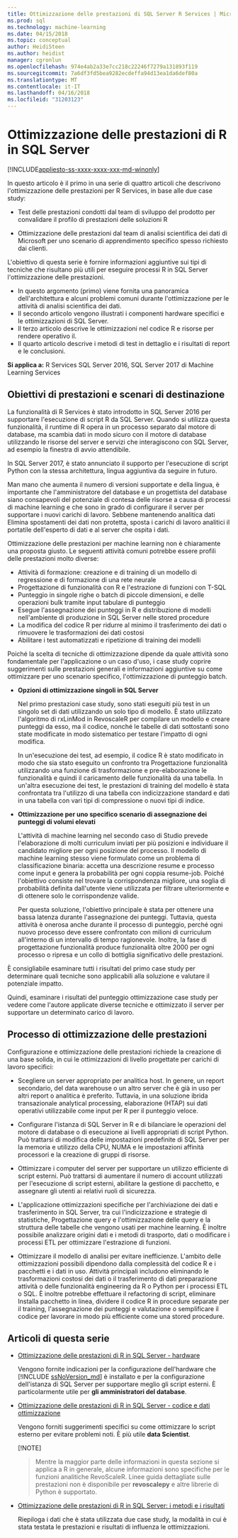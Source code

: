 ```yaml
---
title: Ottimizzazione delle prestazioni di SQL Server R Services | Microsoft Docs
ms.prod: sql
ms.technology: machine-learning
ms.date: 04/15/2018
ms.topic: conceptual
author: HeidiSteen
ms.author: heidist
manager: cgronlun
ms.openlocfilehash: 974e4ab2a33e7cc218c22246f7279a131893f119
ms.sourcegitcommit: 7a6df3fd5bea9282ecdeffa94d13ea1da6def80a
ms.translationtype: MT
ms.contentlocale: it-IT
ms.lasthandoff: 04/16/2018
ms.locfileid: "31203123"
---
```

# <a name="performance-tuning-for-r-in-sql-server"></a>Ottimizzazione delle prestazioni di R in SQL Server
[!INCLUDE[appliesto-ss-xxxx-xxxx-xxx-md-winonly](../../includes/appliesto-ss-xxxx-xxxx-xxx-md-winonly.md)]

In questo articolo è il primo in una serie di quattro articoli che descrivono l'ottimizzazione delle prestazioni per R Services, in base alle due case study:

- Test delle prestazioni condotti dal team di sviluppo del prodotto per convalidare il profilo di prestazioni delle soluzioni R

- Ottimizzazione delle prestazioni dal team di analisi scientifica dei dati di Microsoft per uno scenario di apprendimento specifico spesso richiesto dai clienti.

L'obiettivo di questa serie è fornire informazioni aggiuntive sui tipi di tecniche che risultano più utili per eseguire processi R in SQL Server l'ottimizzazione delle prestazioni.

+ In questo argomento (primo) viene fornita una panoramica dell'architettura e alcuni problemi comuni durante l'ottimizzazione per le attività di analisi scientifica dei dati.
+ Il secondo articolo vengono illustrati i componenti hardware specifici e le ottimizzazioni di SQL Server.
+ Il terzo articolo descrive le ottimizzazioni nel codice R e risorse per rendere operativo il.
+ Il quarto articolo descrive i metodi di test in dettaglio e i risultati di report e le conclusioni.

**Si applica a:** R Services SQL Server 2016, SQL Server 2017 di Machine Learning Services

## <a name="performance-goals-and-targeted-scenarios"></a>Obiettivi di prestazioni e scenari di destinazione

La funzionalità di R Services è stato introdotto in SQL Server 2016 per supportare l'esecuzione di script R da SQL Server. Quando si utilizza questa funzionalità, il runtime di R opera in un processo separato dal motore di database, ma scambia dati in modo sicuro con il motore di database utilizzando le risorse del server e servizi che interagiscono con SQL Server, ad esempio la finestra di avvio attendibile.

In SQL Server 2017, è stato annunciato il supporto per l'esecuzione di script Python con la stessa architettura, lingua aggiuntiva da seguire in futuro.

Man mano che aumenta il numero di versioni supportate e della lingua, è importante che l'amministratore del database e un progettista del database siano consapevoli del potenziale di contesa delle risorse a causa di processi di machine learning e che sono in grado di configurare il server per supportare i nuovi carichi di lavoro. Sebbene mantenendo analitica dati Elimina spostamenti dei dati non protetta, sposta i carichi di lavoro analitici il portatile dell'esperto di dati e al server che ospita i dati.

Ottimizzazione delle prestazioni per machine learning non è chiaramente una proposta giusto. Le seguenti attività comuni potrebbe essere profili delle prestazioni molto diverse:

- Attività di formazione: creazione e di training di un modello di regressione e di formazione di una rete neurale
- Progettazione di funzionalità con R e l'estrazione di funzioni con T-SQL
- Punteggio in singole righe o batch di piccole dimensioni, e delle operazioni bulk tramite input tabulare di punteggio
- Esegue l'assegnazione dei punteggi in R e distribuzione di modelli nell'ambiente di produzione in SQL Server nelle stored procedure
- La modifica del codice R per ridurre al minimo il trasferimento dei dati o rimuovere le trasformazioni dei dati costosi
- Abilitare i test automatizzati e ripetizione di training dei modelli

Poiché la scelta di tecniche di ottimizzazione dipende da quale attività sono fondamentale per l'applicazione o un caso d'uso, i case study coprire suggerimenti sulle prestazioni generali e informazioni aggiuntive su come ottimizzare per uno scenario specifico, l'ottimizzazione di punteggio batch.

+ **Opzioni di ottimizzazione singoli in SQL Server**

    Nel primo prestazioni case study, sono stati eseguiti più test in un singolo set di dati utilizzando un solo tipo di modello. È stato utilizzato l'algoritmo di rxLinMod in RevoscaleR per compilare un modello e creare punteggi da esso, ma il codice, nonché le tabelle di dati sottostanti sono state modificate in modo sistematico per testare l'impatto di ogni modifica.

    In un'esecuzione dei test, ad esempio, il codice R è stato modificato in modo che sia stato eseguito un confronto tra Progettazione funzionalità utilizzando una funzione di trasformazione e pre-elaborazione le funzionalità e quindi il caricamento delle funzionalità da una tabella. In un'altra esecuzione dei test, le prestazioni di training del modello è stata confrontata tra l'utilizzo di una tabella con indicizzazione standard e dati in una tabella con vari tipi di compressione o nuovi tipi di indice.

+ **Ottimizzazione per uno specifico scenario di assegnazione dei punteggi di volumi elevati**

    L'attività di machine learning nel secondo caso di Studio prevede l'elaborazione di molti curriculum inviati per più posizioni e individuare il candidato migliore per ogni posizione del processo. Il modello di machine learning stesso viene formulato come un problema di classificazione binaria: accetta una descrizione resume e processo come input e genera la probabilità per ogni coppia resume-job. Poiché l'obiettivo consiste nel trovare la corrispondenza migliore, una soglia di probabilità definita dall'utente viene utilizzata per filtrare ulteriormente e di ottenere solo le corrispondenze valide.

    Per questa soluzione, l'obiettivo principale è stata per ottenere una bassa latenza durante l'assegnazione dei punteggi. Tuttavia, questa attività è onerosa anche durante il processo di punteggio, perché ogni nuovo processo deve essere confrontato con milioni di curriculum all'interno di un intervallo di tempo ragionevole. Inoltre, la fase di progettazione funzionalità produce funzionalità oltre 2000 per ogni processo o ripresa e un collo di bottiglia significativo delle prestazioni.

È consigliabile esaminare tutti i risultati del primo case study per determinare quali tecniche sono applicabili alla soluzione e valutare il potenziale impatto.

Quindi, esaminare i risultati del punteggio ottimizzazione case study per vedere come l'autore applicate diverse tecniche e ottimizzato il server per supportare un determinato carico di lavoro.

## <a name="performance-optimization-process"></a>Processo di ottimizzazione delle prestazioni

Configurazione e ottimizzazione delle prestazioni richiede la creazione di una base solida, in cui le ottimizzazioni di livello progettate per carichi di lavoro specifici:

- Scegliere un server appropriato per analitica host. In genere, un report secondario, del data warehouse o un altro server che è già in uso per altri report o analitica è preferito. Tuttavia, in una soluzione ibrida transazionale analytical processing, elaborazione (HTAP) sui dati operativi utilizzabile come input per R per il punteggio veloce.

- Configurare l'istanza di SQL Server in R e di bilanciare le operazioni del motore di database o di esecuzione ai livelli appropriati di script Python. Può trattarsi di modifica delle impostazioni predefinite di SQL Server per la memoria e utilizzo della CPU, NUMA e le impostazioni affinità processori e la creazione di gruppi di risorse.

- Ottimizzare i computer del server per supportare un utilizzo efficiente di script esterni. Può trattarsi di aumentare il numero di account utilizzati per l'esecuzione di script esterni, abilitare la gestione di pacchetto, e assegnare gli utenti ai relativi ruoli di sicurezza.

- L'applicazione ottimizzazioni specifiche per l'archiviazione dei dati e trasferimento in SQL Server, tra cui l'indicizzazione e strategie di statistiche, Progettazione query e l'ottimizzazione delle query e la struttura delle tabelle che vengono usati per machine learning. È inoltre possibile analizzare origini dati e i metodi di trasporto, dati o modificare i processi ETL per ottimizzare l'estrazione di funzioni.

- Ottimizzare il modello di analisi per evitare inefficienze. L'ambito delle ottimizzazioni possibili dipendono dalla complessità del codice R e i pacchetti e i dati in uso. Attività principali includono eliminando le trasformazioni costosi dei dati o il trasferimento di dati preparazione attività o delle funzionalità engineering da R o Python per i processi ETL o SQL. È inoltre potrebbe effettuare il refactoring di script, eliminare Installa pacchetto in linea, dividere il codice R in procedure separate per il training, l'assegnazione dei punteggi e valutazione o semplificare il codice per lavorare in modo più efficiente come una stored procedure.

## <a name="articles-in-this-series"></a>Articoli di questa serie

+ [Ottimizzazione delle prestazioni di R in SQL Server - hardware](..\r\sql-server-configuration-r-services.md)

    Vengono fornite indicazioni per la configurazione dell'hardware che [!INCLUDE [ssNoVersion_md](..\..\includes\ssnoversion-md.md)] è installato e per la configurazione dell'istanza di SQL Server per supportare meglio gli script esterni. È particolarmente utile per **gli amministratori del database**.

+ [Ottimizzazione delle prestazioni di R in SQL Server - codice e dati ottimizzazione](..\r\r-and-data-optimization-r-services.md)

    Vengono forniti suggerimenti specifici su come ottimizzare lo script esterno per evitare problemi noti. È più utile **data Scientist**.

    [!NOTE]
    > Mentre la maggior parte delle informazioni in questa sezione si applica a R in generale, alcune informazioni sono specifiche per le funzioni analitiche RevoScaleR. Linee guida dettagliate sulle prestazioni non è disponibile per **revoscalepy** e altre librerie di Python è supportato.

+ [Ottimizzazione delle prestazioni di R in SQL Server: i metodi e i risultati](..\r\performance-case-study-r-services.md)

    Riepiloga i dati che è stata utilizzata due case study, la modalità in cui è stata testata le prestazioni e risultati di influenza le ottimizzazioni.

